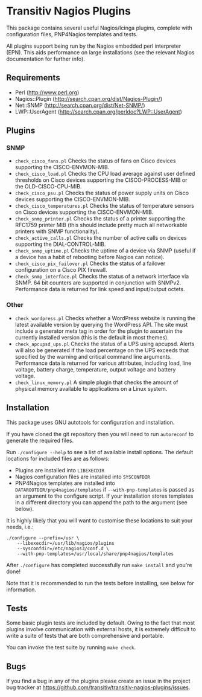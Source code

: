 # Transitiv Nagios Plugins

This package contains several useful Nagios/Icinga plugins, complete
with configuration files, PNP4Nagios templates and tests.

All plugins support being run by the Nagios embedded perl interpreter (EPN).
This aids performance on large installations (see the relevant Nagios
documentation for further info).

## Requirements

* Perl (http://www.perl.org)
* Nagios::Plugin (http://search.cpan.org/dist/Nagios-Plugin/)
* Net::SNMP (http://search.cpan.org/dist/Net-SNMP/)
* LWP::UserAgent (http://search.cpan.org/perldoc?LWP::UserAgent)

## Plugins

### SNMP

* `check_cisco_fans.pl` Checks the status of fans on Cisco devices
  supporting the CISCO-ENVMON-MIB.
* `check_cisco_load.pl` Checks the CPU load average against user defined
  thresholds on Cisco devices supporting the CISCO-PROCESS-MIB or
  the OLD-CISCO-CPU-MIB.
* `check_cisco_psu.pl` Checks the status of power supply units on Cisco
  devices supporting the CISCO-ENVMON-MIB.
* `check_cisco_temperatures.pl` Checks the status of temperature sensors
  on Cisco devices supporting the CISCO-ENVMON-MIB.
* `check_snmp_printer.pl` Checks the status of a printer supporting the
  RFC1759 printer MIB (this should include pretty much all networkable
  printers with SNMP functionality).
* `check_active_calls.pl` Checks the number of active calls on devices
  supporting the DIAL-CONTROL-MIB.
* `check_snmp_uptime.pl` Checks the uptime of a device via SNMP (useful
  if a device has a habit of rebooting before Nagios can notice).
* `check_cisco_pix_failover.pl` Checks the status of a failover
  configuration on a Cisco PIX firewall.
* `check_snmp_interface.pl` Checks the status of a network interface via
  SNMP. 64 bit counters are supported in conjunction with SNMPv2.
  Performance data is returned for link speed and input/output octets.

### Other

* `check_wordpress.pl` Checks whether a WordPress website is running the
  latest available version by querying the WordPress API. The site must
  include a generator meta tag in order for the plugin to ascertain the
  currently installed version (this is the default in most themes).
* `check_apcupsd_ups.pl` Checks the status of a UPS using apcupsd.
  Alerts will also be generated if the load percentage on the UPS
  exceeds that specified by the warning and critical command line
  arguments. Performance data is returned for various attributes,
  including load, line voltage, battery charge, temperature, output
  voltage and battery voltage.
* `check_linux_memory.pl` A simple plugin that checks the amount of
  physical memory available to applications on a Linux system.

## Installation

This package uses GNU autotools for configuration and installation.

If you have cloned the git repository then you will need to run
`autoreconf` to generate the required files.

Run `./configure --help` to see a list of available install options. The
default locations for included files are as follows:

* Plugins are installed into `LIBEXECDIR`
* Nagios configuration files are installed into `SYSCONFDIR`
* PNP4Nagios templates are installed into `DATAROOTDIR/pnp4nagios/templates`
  if `--with-pnp-templates` is passed as an argument to the configure
  script. If your installation stores templates in a different directory
  you can append the path to the argument (see below).

It is highly likely that you will want to customise these locations to
suit your needs, i.e.:

	./configure --prefix=/usr \
		--libexecdir=/usr/lib/nagios/plugins
		--sysconfdir=/etc/nagios3/conf.d \
		--with-pnp-templates=/usr/local/share/pnp4nagios/templates

After `./configure` has completed successfully run `make install` and
you're done!

Note that it is recommended to run the tests before installing, see
below for information.

## Tests

Some basic plugin tests are included by default. Owing to the fact
that most plugins involve communication with external hosts, it is
extremely difficult to write a suite of tests that are both
comprehensive and portable.

You can invoke the test suite by running `make check`.

## Bugs

If you find a bug in any of the plugins please create an issue
in the project bug tracker at
https://github.com/transitiv/transitiv-nagios-plugins/issues.

